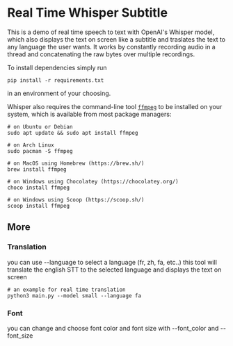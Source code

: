 # Real Time Whisper Subtitle

This is a demo of real time speech to text with OpenAI's Whisper model, which also displays the text on screen like a subtitle and traslates the text to any language the user wants. It works by constantly recording audio in a thread and concatenating the raw bytes over multiple recordings.

To install dependencies simply run
```
pip install -r requirements.txt
```
in an environment of your choosing.

Whisper also requires the command-line tool [`ffmpeg`](https://ffmpeg.org/) to be installed on your system, which is available from most package managers:

```
# on Ubuntu or Debian
sudo apt update && sudo apt install ffmpeg

# on Arch Linux
sudo pacman -S ffmpeg

# on MacOS using Homebrew (https://brew.sh/)
brew install ffmpeg

# on Windows using Chocolatey (https://chocolatey.org/)
choco install ffmpeg

# on Windows using Scoop (https://scoop.sh/)
scoop install ffmpeg
```

## More

### Translation
you can use --language to select a language (fr, zh, fa, etc..)
this tool will translate the english STT to the selected language and displays the text on screen

```
# an example for real time translation
python3 main.py --model small --language fa
```

### Font
you can change and choose font color and font size with --font_color and --font_size
